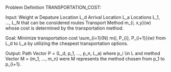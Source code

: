 Problem Definition TRANSPORTATION_COST:

Input:
    Weight w
    Depature Location L_d
    Arrival Location L_a
    Locations L_1, ..., L_N that can be considered routes
    Transport Method m_{i, x,y}(w) whose cost is determined by the transportation method.

Goal: Minimize transportation cost \sum_{i=1}{N} m{i, P_{i}, P_{i+1}}(w) from L_d to L_a by utilizing the cheapest transportation       options.
    
Output:
    Path Vector P = (L_d, p_1, ..., p_n, L_a) where p_i \in L and method Vector M = (m_1, ..., m_n) were M represents the method chosen from p_1 to p_{i+1}.
